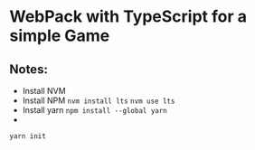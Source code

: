 # WebPack with TypeScript for a simple Game
## Notes:
- Install NVM
- Install NPM `nvm install lts` `nvm use lts`
- Install yarn `npm install --global yarn`
- 
```
yarn init

```